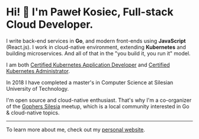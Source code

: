 # Hi! 👋 I'm Paweł Kosiec, Full-stack Cloud Developer.

I&nbsp;write back-end services in **Go**, and modern front-ends using **JavaScript** (React.js). I&nbsp;work in cloud-native environment, extending **Kubernetes** and building microservices. And all of that in the "you build it, you run it" model.

I am both [Certified Kubernetes Application Developer](https://www.youracclaim.com/badges/4ef650a8-2c5d-48df-bdc7-d7bafdd9e4ec) and [Certified Kubernetes Administrator](https://www.youracclaim.com/badges/32059797-c35c-4c49-bcc3-d27268a530df).

In 2018 I&nbsp;have completed a&nbsp;master's in Computer Science at Silesian University of Technology.

I'm open source and cloud-native enthusiast. That's why I'm a&nbsp;co-organizer of the&nbsp;[Gophers Silesia](https://www.meetup.com/GophersSilesia) meetup, which is a&nbsp;local community interested in Go & cloud-native topics.

---

To learn more about me, check out my [personal website](https://kosiec.net).

